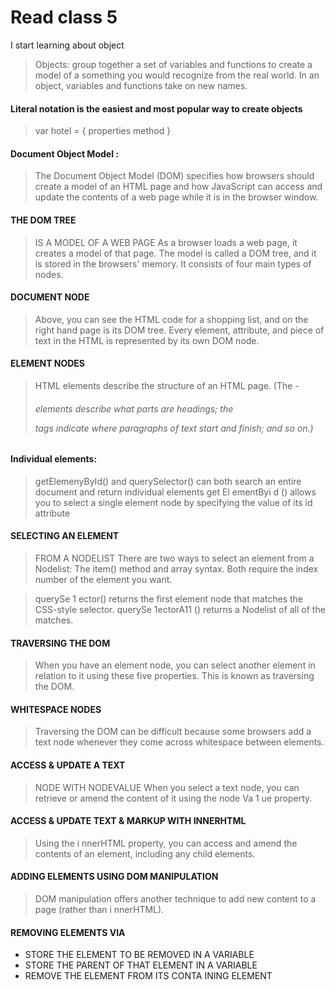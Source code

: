 # Read class 5
I start  learning about object
> Objects: group together a set of variables and functions to create a model 
> of a something you would recognize from the real world. In an object,
> variables and functions take on new names.


#### Literal notation is the easiest and most popular way to create objects
> var hotel = {
> properties
> method
> }

#### Document Object Model :
> The Document Object Model (DOM) specifies how browsers should create a model of an HTML
> page and how JavaScript can access and update the contents of a web page while it is in the browser window. 


#### THE DOM TREE 
> IS A MODEL OF A WEB PAGE As a browser loads a web page, it creates a model of that page.
> The model is called a DOM tree, and it is stored in the browsers' memory. It consists of four main types of nodes. 

#### DOCUMENT NODE
> Above, you can see the HTML code for a shopping list, and on the right hand page is its DOM tree.
> Every element, attribute, and piece of text in the HTML is represented by its own DOM node. 

#### ELEMENT NODES
> HTML elements describe the structure of an HTML page. (The <h l > - <h6> elements describe what 
> parts are headings; the <p> tags indicate where paragraphs of text start and finish; and so on.) 

#### Individual elements:
> getElemenyById() and querySelector() can both search an entire document and return  individual elements
> get El ementByi d () allows you to select a single element node by specifying the value of its id attribute

#### SELECTING AN ELEMENT 
> FROM A NODELIST  There are two ways to select an element from a Nodelist: The item() method and array syntax. Both require the index number of the element you want. 

> querySe 1 ector() returns the first element node that matches the CSS-style selector. querySe 1ectorA11 () returns a
> Nodelist of all of the matches. 

#### TRAVERSING THE DOM 
> When you have an element node, you can select another element in relation to it using these five
> properties. This is known as traversing the DOM. 

#### WHITESPACE NODES 
> Traversing the DOM can be difficult because some browsers add a text node whenever they 
> come across whitespace between elements.

#### ACCESS & UPDATE A TEXT
> NODE WITH NODEVALUE When you select a text node, you can retrieve or amend the content of it 
> using the node Va 1 ue property. 

#### ACCESS & UPDATE TEXT & MARKUP WITH INNERHTML
> Using the i nnerHTML property, you can access and amend the contents of an element, including any child elements. 

#### ADDING ELEMENTS USING DOM MANIPULATION
> DOM manipulation offers another technique to add new content to a page (rather than i nnerHTML).

#### REMOVING ELEMENTS VIA 
- STORE THE ELEMENT TO BE REMOVED IN A VARIABLE
- STORE THE PARENT OF THAT ELEMENT IN A VARIABLE 
- REMOVE THE ELEMENT FROM ITS CONTA INING ELEMENT 